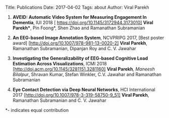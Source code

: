 Title: Publications
Date: 2017-04-02
Tags: about
Author: Viral Parekh


1. __AVEID: Automatic Video System for Measuring Engagement In Dementia__, IUI 2018 [ https://doi.org/10.1145/3172944.3173010]
__Viral Parekh*__, Pin Foong*, Shen Zhao and Ramanathan Subramanian

2. __An EEG-based Image Annotation System__, NCVPRIPG 2017, [Best poster award] [http://doi.org/10.1007/978-981-13-0020-2]
__Viral Parekh__, Ramanathan Subramanian, Dipanjan Roy and C. V. Jawahar

3. __Investigating the Generalizability of EEG-based Cognitive Load Estimation Across Visualizations__, ICMI 2018 [http://doi.acm.org/10.1145/3281151.3281160]
__Viral Parekh__*, Maneesh Bilalpur*, Shravan Kumar, Stefan Winkler, C.V. Jawahar and
Ramanathan Subramanian

4. __Eye Contact Detection via Deep Neural Networks__, HCI International 2017 [http://doi.org/10.1007/978-3-319-58750-9_51]
__Viral Parekh__, Ramanathan Subramanian and C. V. Jawahar


*- indicates equal contribution